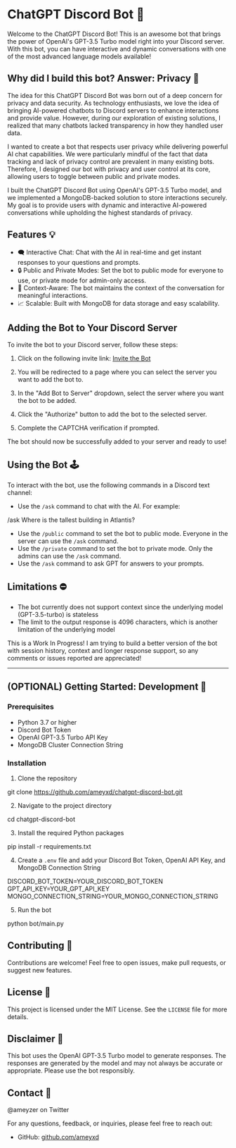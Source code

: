 # ChatGPT Discord Bot 🤖

Welcome to the ChatGPT Discord Bot! This is an awesome bot that brings the power of OpenAI's GPT-3.5 Turbo model right into your Discord server. With this bot, you can have interactive and dynamic conversations with one of the most advanced language models available!


## Why did I build this bot? Answer: Privacy 📖

The idea for this ChatGPT Discord Bot was born out of a deep concern for privacy and data security. As technology enthusiasts, we love the idea of bringing AI-powered chatbots to Discord servers to enhance interactions and provide value. However, during our exploration of existing solutions, I realized that many chatbots lacked transparency in how they handled user data.

I wanted to create a bot that respects user privacy while delivering powerful AI chat capabilities. We were particularly mindful of the fact that data tracking and lack of privacy control are prevalent in many existing bots. Therefore, I designed our bot with privacy and user control at its core, allowing users to toggle between public and private modes.

I built the ChatGPT Discord Bot using OpenAI's GPT-3.5 Turbo model, and we implemented a MongoDB-backed solution to store interactions securely. My goal is to provide users with dynamic and interactive AI-powered conversations while upholding the highest standards of privacy.

## Features 💡

- 🗨️ Interactive Chat: Chat with the AI in real-time and get instant responses to your questions and prompts.
- 🔒 Public and Private Modes: Set the bot to public mode for everyone to use, or private mode for admin-only access.
- 📜 Context-Aware: The bot maintains the context of the conversation for meaningful interactions.
- 📈 Scalable: Built with MongoDB for data storage and easy scalability.

## Adding the Bot to Your Discord Server

To invite the bot to your Discord server, follow these steps:

1. Click on the following invite link: [Invite the Bot](https://discord.com/api/oauth2/authorize?client_id=1094658194091024444&permissions=76816&scope=bot)

2. You will be redirected to a page where you can select the server you want to add the bot to.

3. In the "Add Bot to Server" dropdown, select the server where you want the bot to be added.

4. Click the "Authorize" button to add the bot to the selected server.

5. Complete the CAPTCHA verification if prompted.

The bot should now be successfully added to your server and ready to use!

## Using the Bot 🕹️

To interact with the bot, use the following commands in a Discord text channel:

- Use the `/ask` command to chat with the AI. For example:

/ask Where is the tallest building in Atlantis?

- Use the `/public` command to set the bot to public mode. Everyone in the server can use the `/ask` command.
- Use the `/private` command to set the bot to private mode. Only the admins can use the  `/ask` command. 
- Use the `/ask` command to ask GPT for answers to your prompts.

## Limitations ⛔

- The bot currently does not support context since the underlying model (GPT-3.5-turbo) is stateless
- The limit to the output response is 4096 characters, which is another limitation of the underlying model

This is a Work In Progress! I am trying to build a better version of the bot with session history, context and longer response support, so any comments or issues reported are appreciated! 

----------------------------------------

## (OPTIONAL) Getting Started: Development 🚀

### Prerequisites

- Python 3.7 or higher
- Discord Bot Token
- OpenAI GPT-3.5 Turbo API Key
- MongoDB Cluster Connection String

### Installation

1. Clone the repository

git clone https://github.com/ameyxd/chatgpt-discord-bot.git

2. Navigate to the project directory

cd chatgpt-discord-bot

3. Install the required Python packages

pip install -r requirements.txt

4. Create a `.env` file and add your Discord Bot Token, OpenAI API Key, and MongoDB Connection String

DISCORD_BOT_TOKEN=YOUR_DISCORD_BOT_TOKEN
GPT_API_KEY=YOUR_GPT_API_KEY
MONGO_CONNECTION_STRING=YOUR_MONGO_CONNECTION_STRING

5. Run the bot

python bot/main.py

## Contributing 🤝

Contributions are welcome! Feel free to open issues, make pull requests, or suggest new features.

## License 📄

This project is licensed under the MIT License. See the `LICENSE` file for more details.

## Disclaimer 🛑

This bot uses the OpenAI GPT-3.5 Turbo model to generate responses. The responses are generated by the model and may not always be accurate or appropriate. Please use the bot responsibly.

## Contact 📧
@ameyzer on Twitter

For any questions, feedback, or inquiries, please feel free to reach out:

- GitHub: [github.com/ameyxd](https://github.com/ameyxd)
